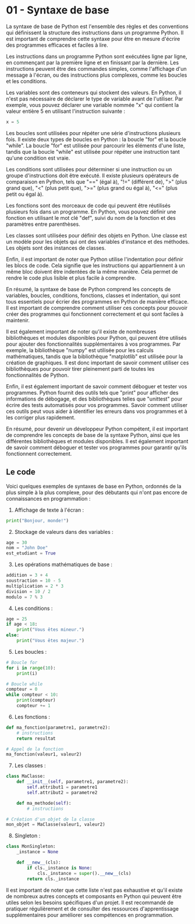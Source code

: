# 01 - Syntaxe de base

La syntaxe de base de Python est l'ensemble des règles et des conventions qui définissent la structure des instructions dans un programme Python. Il est important de comprendre cette syntaxe pour être en mesure d'écrire des programmes efficaces et faciles à lire.

Les instructions dans un programme Python sont exécutées ligne par ligne, en commençant par la première ligne et en finissant par la dernière. Les instructions peuvent être des commandes simples, comme l'affichage d'un message à l'écran, ou des instructions plus complexes, comme les boucles et les conditions.

Les variables sont des conteneurs qui stockent des valeurs. En Python, il n'est pas nécessaire de déclarer le type de variable avant de l'utiliser. Par exemple, vous pouvez déclarer une variable nommée "x" qui contient la valeur entière 5 en utilisant l'instruction suivante :

```python
x = 5
```

Les boucles sont utilisées pour répéter une série d'instructions plusieurs fois. Il existe deux types de boucles en Python : la boucle "for" et la boucle "while". La boucle "for" est utilisée pour parcourir les éléments d'une liste, tandis que la boucle "while" est utilisée pour répéter une instruction tant qu'une condition est vraie.

Les conditions sont utilisées pour déterminer si une instruction ou un groupe d'instructions doit être exécuté. Il existe plusieurs opérateurs de comparaison en Python, tels que "==" (égal à), "!=" (différent de), ">" (plus grand que), "<" (plus petit que), ">=" (plus grand ou égal à), "<=" (plus petit ou égal à).

Les fonctions sont des morceaux de code qui peuvent être réutilisés plusieurs fois dans un programme. En Python, vous pouvez définir une fonction en utilisant le mot clé "def", suivi du nom de la fonction et des paramètres entre parenthèses.

Les classes sont utilisées pour définir des objets en Python. Une classe est un modèle pour les objets qui ont des variables d'instance et des méthodes. Les objets sont des instances de classes.

Enfin, il est important de noter que Python utilise l'indentation pour définir les blocs de code. Cela signifie que les instructions qui appartiennent à un même bloc doivent être indentées de la même manière. Cela permet de rendre le code plus lisible et plus facile à comprendre.

En résumé, la syntaxe de base de Python comprend les concepts de variables, boucles, conditions, fonctions, classes et indentation, qui sont tous essentiels pour écrier des programmes en Python de manière efficace. Il est important de comprendre comment utiliser ces concepts pour pouvoir créer des programmes qui fonctionnent correctement et qui sont faciles à maintenir.

Il est également important de noter qu'il existe de nombreuses bibliothèques et modules disponibles pour Python, qui peuvent être utilisés pour ajouter des fonctionnalités supplémentaires à vos programmes. Par exemple, la bibliothèque "numpy" est utilisée pour les calculs mathématiques, tandis que la bibliothèque "matplotlib" est utilisée pour la création de graphiques. Il est donc important de savoir comment utiliser ces bibliothèques pour pouvoir tirer pleinement parti de toutes les fonctionnalités de Python.

Enfin, il est également important de savoir comment déboguer et tester vos programmes. Python fournit des outils tels que "print" pour afficher des informations de débogage, et des bibliothèques telles que "unittest" pour écrire des tests automatisés pour vos programmes. Savoir comment utiliser ces outils peut vous aider à identifier les erreurs dans vos programmes et à les corriger plus rapidement.

En résumé, pour devenir un développeur Python compétent, il est important de comprendre les concepts de base de la syntaxe Python, ainsi que les différentes bibliothèques et modules disponibles. Il est également important de savoir comment déboguer et tester vos programmes pour garantir qu'ils fonctionnent correctement.

## Le code

Voici quelques exemples de syntaxes de base en Python, ordonnés de la plus simple à la plus complexe, pour des débutants qui n'ont pas encore de connaissances en programmation :

1. Affichage de texte à l'écran :

```python
print("Bonjour, monde!")
```

2. Stockage de valeurs dans des variables :

```python
age = 30
nom = "John Doe"
est_etudiant = True
```

3. Les opérations mathématiques de base :

```python
addition = 3 + 4
soustraction = 10 - 5
multiplication = 2 * 3
division = 10 / 2
modulo = 7 % 3
```

4. Les conditions :

```python
age = 25
if age < 18:
    print("Vous êtes mineur.")
else:
    print("Vous êtes majeur.")
```

5. Les boucles :

```python
# Boucle for
for i in range(10):
    print(i)

# Boucle while
compteur = 0
while compteur < 10:
    print(compteur)
    compteur += 1
```

6. Les fonctions :

```python
def ma_fonction(parametre1, parametre2):
    # instructions
    return resultat

# Appel de la fonction
ma_fonction(valeur1, valeur2)
```

7. Les classes :

```python
class MaClasse:
    def __init__(self, parametre1, parametre2):
        self.attribut1 = parametre1
        self.attribut2 = parametre2

    def ma_methode(self):
        # instructions

# Création d'un objet de la classe
mon_objet = MaClasse(valeur1, valeur2)
```

8. Singleton :

```python
class MonSingleton:
    _instance = None

    def __new__(cls):
        if cls._instance is None:
            cls._instance = super().__new__(cls)
        return cls._instance
```

Il est important de noter que cette liste n'est pas exhaustive et qu'il existe de nombreux autres concepts et composants en Python qui peuvent être utiles selon les besoins spécifiques d'un projet. Il est recommandé de pratiquer régulièrement et de consulter des ressources d'apprentissage supplémentaires pour améliorer ses compétences en programmation.

